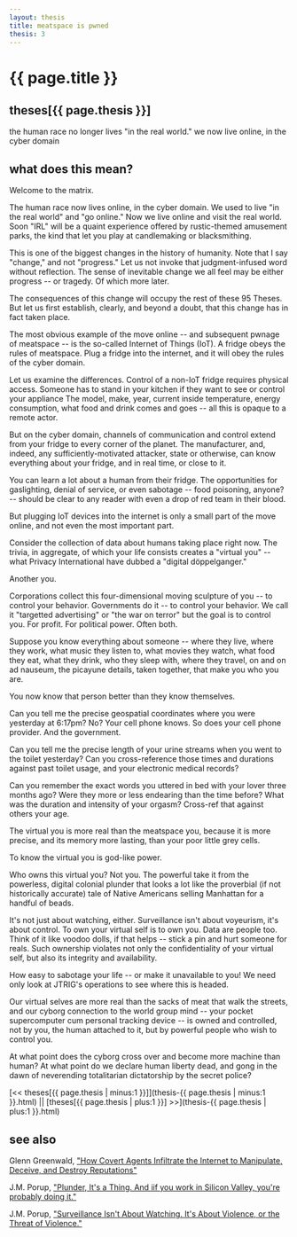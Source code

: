 ```yaml
---
layout: thesis
title: meatspace is pwned
thesis: 3
---
```


<h1 id="html">{{ page.title }}</h1>

<h2 id="html">theses[{{ page.thesis }}]</h2>

the human race no longer lives "in the real world." we now live online, in the cyber domain

<h2 id="html">what does this mean?</h2>


Welcome to the matrix.

The human race now lives online, in the cyber domain. We used to live "in the real world" and "go online." Now we live online and visit the real world. Soon "IRL" will be a quaint experience offered by rustic-themed amusement parks, the kind that let you play at candlemaking or blacksmithing.

This is one of the biggest changes in the history of humanity. Note that I say "change," and not "progress." Let us not invoke that judgment-infused word without reflection. The sense of inevitable change we all feel may be either progress -- or tragedy. Of which more later.

The consequences of this change will occupy the rest of these 95 Theses. But let us first establish, clearly, and beyond a doubt, that this change has in fact taken place.

The most obvious example of the move online -- and subsequent pwnage of meatspace -- is the so-called Internet of Things (IoT). A fridge obeys the rules of meatspace. Plug a fridge into the internet, and it will obey the rules of the cyber domain.

Let us examine the differences. Control of a non-IoT fridge requires physical access. Someone has to stand in your kitchen if they want to see or control your appliance  The model, make, year, current inside temperature, energy consumption, what food and drink comes and goes -- all this is opaque to a remote actor.

But on the cyber domain, channels of communication and control extend from your fridge to every corner of the planet. The manufacturer, and, indeed, any sufficiently-motivated attacker, state or otherwise, can know everything about your fridge, and in real time, or close to it.

You can learn a lot about a human from their fridge. The opportunities for gaslighting, denial of service, or even sabotage -- food poisoning, anyone? -- should be clear to any reader with even a drop of red team in their blood.

But plugging IoT devices into the internet is only a small part of the move online, and not even the most important part.

Consider the collection of data about humans taking place right now. The trivia, in aggregate, of which your life consists creates a "virtual you" -- what Privacy International have dubbed a "digital döppelganger."

Another you.

Corporations collect this four-dimensional moving sculpture of you -- to control your behavior. Governments do it -- to control your behavior. We call it "targetted advertising" or "the war on terror" but the goal is to control you. For profit. For political power. Often both.

Suppose you know everything about someone -- where they live, where they work, what music they listen to, what movies they watch, what food they eat, what they drink, who they sleep with, where they travel, on and on ad nauseum, the picayune details, taken together, that make you who you are.

You now know that person better than they know themselves.

Can you tell me the precise geospatial coordinates where you were yesterday at 6:17pm? No? Your cell phone knows. So does your cell phone provider. And the government.

Can you tell me the precise length of your urine streams when you went to the toilet yesterday? Can you cross-reference those times and durations against past toilet usage, and your electronic medical records?

Can you remember the exact words you uttered in bed with your lover three months ago? Were they more or less endearing than the time before? What was the duration and intensity of your orgasm? Cross-ref that against others your age.

The virtual you is more real than the meatspace you, because it is more precise, and its memory more lasting, than your poor little grey cells.

To know the virtual you is god-like power.

Who owns this virtual you? Not you. The powerful take it from the powerless, digital colonial plunder that looks a lot like the proverbial (if not historically accurate) tale of Native Americans selling Manhattan for a handful of beads.

It's not just about watching, either. Surveillance isn't about voyeurism, it's about control. To own your virtual self is to own you. Data are people too. Think of it like voodoo dolls, if that helps -- stick a pin and hurt someone for reals. Such ownership violates not only the confidentiality of your virtual self, but also its integrity and availability.

How easy to sabotage your life -- or make it unavailable to you! We need only look at JTRIG's operations to see where this is headed.

Our virtual selves are more real than the sacks of meat that walk the streets, and our cyborg connection to the world group mind -- your pocket supercomputer cum personal tracking device -- is owned and controlled, not by you, the human attached to it, but by powerful people who wish to control you.

At what point does the cyborg cross over and become more machine than human? At what point do we declare human liberty dead, and gong in the dawn of neverending totalitarian dictatorship by the secret police?

[\<\< theses[{{ page.thesis | minus:1 }}]](thesis-{{ page.thesis | minus:1 }}.html)  ||  [theses[{{ page.thesis | plus:1 }}] \>\>](thesis-{{ page.thesis | plus:1 }}.html)

<h2 id="html">see also</h2>

Glenn Greenwald, ["How Covert Agents Infiltrate the Internet to Manipulate, Deceive, and Destroy Reputations"](https://theintercept.com/2014/02/24/jtrig-manipulation/)

J.M. Porup, ["Plunder, It's a Thing. And iif you work in Silicon Valley, you're probably doing it."](https://medium.com/@toholdaquill/plunder-it-s-a-thing-b449485812bc)

J.M. Porup, ["Surveillance Isn't About Watching. It's About Violence, or the Threat of Violence."](https://medium.com/@toholdaquill/surveillance-isnt-about-watching-a65b5eaadaf0)
